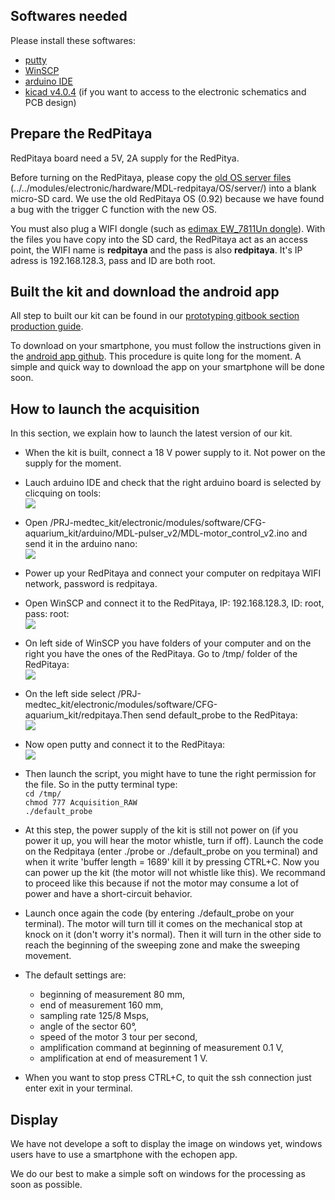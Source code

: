 ## Softwares needed

Please install these softwares:

* [putty](http://www.chiark.greenend.org.uk/~sgtatham/putty/download.html)
* [WinSCP](https://winscp.net/eng/download.php)
* [arduino IDE](https://www.arduino.cc/en/Main/Software)
* [kicad v4.0.4](http://kicad-pcb.org/download/windows/) (if you want to access to the electronic schematics and PCB design)

## Prepare the RedPitaya

RedPitaya board need a 5V, 2A supply for the RedPitya.

Before turning on the RedPitaya, please copy the [old OS server files](../../electronic/modules/hardware/MDL-redpitaya/OS/server/) (../../modules/electronic/hardware/MDL-redpitaya/OS/server/) into a blank micro-SD card. We use the old RedPitaya OS (0.92) because we have found a bug with the trigger C function with the new OS.

You must also plug a WIFI dongle (such as [edimax EW_7811Un dongle](http://www.edimax.fr/edimax/merchandise/merchandise_detail/data/edimax/fr/wireless_adapters_n150/ew-7811un/)). With the files you have copy into the SD card, the RedPitaya act as an access point, the WIFI name is **redpitaya** and the pass is also **redpitaya**. It's IP adress is 192.168.128.3, pass and ID are both root.

## Built the kit and download the android app

All step to built our kit can be found in our [prototyping gitbook section production guide](https://echopen.gitbooks.io/echopen_prototyping/content/stable/guide_hardware.html).

To download on your smartphone, you must follow the instructions given in the [android app github](https://github.com/echopen/PRJ-medtec_androidapp). This procedure is quite long for the moment. A simple and quick way to download the app on your smartphone will be done soon.

## How to launch the acquisition

In this section, we explain how to launch the latest version of our kit.

* When the kit is built, connect a 18 V power supply to it. Not power on the supply for the moment.

* Lauch arduino IDE and check that the right arduino board is selected by clicquing on tools:  
![](./images/arduino_select.png)

* Open /PRJ-medtec_kit/electronic/modules/software/CFG-aquarium_kit/arduino/MDL-pulser_v2/MDL-motor_control_v2.ino and send it in the arduino nano:  
![](./images/arduino_send.png)

* Power up your RedPitaya and connect your computer on redpitaya WIFI network, password is redpitaya.

* Open WinSCP and connect it to the RedPitaya, IP: 192.168.128.3, ID: root, pass: root:  
![](./images/winscp_login.png)

* On left side of WinSCP you have folders of your computer and on the right you have the ones of the RedPitaya. Go to /tmp/ folder of the RedPitaya:  
![](./images/winscp_tmp_folder.png)

* On the left side select /PRJ-medtec_kit/electronic/modules/software/CFG-aquarium_kit/redpitaya.Then send default_probe to the RedPitaya:  
![](./images/winscp_send.png)

* Now open putty and connect it to the RedPitaya:  
![](./images/putty_login.png)

* Then launch the script, you might have to tune the right permission for the file. So in the putty terminal type:  
 `cd /tmp/`  
 `chmod 777 Acquisition_RAW`  
 `./default_probe`

* At this step, the power supply of the kit is still not power on (if you power it up, you will hear the motor whistle, turn if off). Launch the code on the Redpitaya (enter ./probe or ./default_probe on you terminal) and when it write 'buffer length = 1689' kill it by pressing CTRL+C. Now you can power up the kit (the motor will not whistle like this). We recommand to proceed like this because if not the motor may consume a lot of power and have a short-circuit behavior.

* Launch once again the code (by entering ./default_probe on your terminal). The motor will turn till it comes on the mechanical stop at knock on it (don't worry it's normal). Then it will turn in the other side to reach the beginning of the sweeping zone and make the sweeping movement.

* The default settings are:
    * beginning of measurement 80 mm,
    * end of measurement 160 mm,
    * sampling rate 125/8 Msps,
    * angle of the sector 60°,
    * speed of the motor 3 tour per second,
    * amplification command at beginning of measurement 0.1 V,
    * amplification at end of measurement 1 V.

* When you want to stop press CTRL+C, to quit the ssh connection just enter exit in your terminal.

## Display

We have not develope a soft to display the image on windows yet, windows users have to use a smartphone with the echopen app.

We do our best to make a simple soft on windows for the processing as soon as possible.